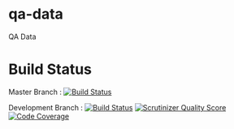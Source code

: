 qa-data
=======

QA Data

Build Status
============
Master Branch : [![Build Status](https://travis-ci.org/andylib/qa-data.png?branch=master)](https://travis-ci.org/andylib/qa-data)
 
Development Branch : [![Build Status](https://travis-ci.org/andylib/qa-data.png?branch=development)](https://travis-ci.org/andylib/qa-data)   [![Scrutinizer Quality Score](https://scrutinizer-ci.com/g/andylib/qa-data/badges/quality-score.png?s=f02efef96630b04036eacde4b8a06f1ad631d113)](https://scrutinizer-ci.com/g/andylib/qa-data/)   [![Code Coverage](https://scrutinizer-ci.com/g/andylib/qa-data/badges/coverage.png?s=cd8de1bc040ea0eeb52a0917c935d2c774fa6870)](https://scrutinizer-ci.com/g/andylib/qa-data/)
